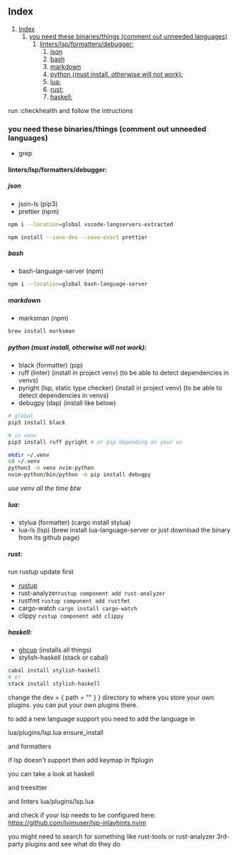 ## Index

1. [Index](#index)
	1. [you need these binaries/things (comment out unneeded languages)](#you-need-these-binariesthings-comment-out-unneeded-languages)
		1. [linters/lsp/formatters/debugger:](#linterslspformattersdebugger)
			1. [json](#json)
			2. [bash](#bash)
			3. [markdown](#markdown)
			4. [python (must install, otherwise will not work):](#python-must-install-otherwise-will-not-work)
			5. [lua:](#lua)
			6. [rust:](#rust)
			7. [haskell:](#haskell)

run :checkhealth and follow the intructions

### you need these binaries/things (comment out unneeded languages)

- grep

#### linters/lsp/formatters/debugger:

##### json

- json-ls (pip3)
- prettier (npm)

```bash
npm i --location=global vscode-langservers-extracted
```

```bash
npm install --save-dev --save-exact prettier
```

##### bash

- bash-language-server (npm)

```bash
npm i --location=global bash-language-server
```

##### markdown

- marksman (npm)

```bash
brew install marksman
```

##### python (must install, otherwise will not work):

- black (formatter) (pip)
- ruff (linter) (install in project venv) (to be able to detect dependencies in venvs)
- pyright (lsp, static type checker) (install in project venv) (to be able to detect dependencies in venvs)
- debugpy (dap) (install like below)

```bash
# global
pip3 install black
```

```bash
# in venv
pip3 install ruff pyright # or pip depending on your os
```

```bash
mkdir ~/.venv
cd ~/.venv
python3 -m venv nvim-python
nvim-python/bin/python -m pip install debugpy
```

_use venv all the time btw_

##### lua:

- stylua (formatter) (cargo install stylua)
- lua-ls (lsp) (brew install lua-language-server or just download the binary from its github page)

##### rust:

run rustup update first
- [rustup](https://rustup.rs/)
- rust-analyzer`rustup component add rust-analyzer`
- rustfmt `rustup component add rustfmt`
- cargo-watch `cargo install cargo-watch`
- clippy `rustup component add clippy`

##### haskell:

- [ghcup](https://www.haskell.org/ghcup/) (installs all things)
- stylish-haskell (stack or cabal)

```bash
cabal install stylish-haskell
# or
stack install stylish-haskell
```

change the dev = { path = "" } } directory to where you store your own plugins.
you can put your own plugins there.

to add a new language support you need to add the language in

lua/plugins/lsp.lua ensure_install

and formatters

if lsp doesn't support then add keymap in ftplugin

you can take a look at haskell

and treesitter

and linters lua/plugins/lsp.lua

and check if your lsp needs to be configured here: https://github.com/lvimuser/lsp-inlayhints.nvim

you might need to search for something like rust-tools or rust-analyzer 3rd-party plugins and see what do they do
